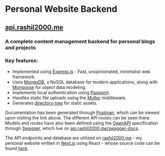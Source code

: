 # Personal Website Backend

## [api.rashil2000.me](https://api.rashil2000.me/)

### A complete content management backend for personal blogs and projects

### Key features:

- Implemented using [Express.js](https://expressjs.com/) - Fast, unopinionated, minimalist web framework.
- Uses [MongoDB](https://www.mongodb.com/), a NoSQL database for modern applications, along with [Mongoose](https://mongoosejs.com/) for object data modeling.
- Implements local authentication using [Passport](http://www.passportjs.org/).
- Handles static file uploads using the [Multer](https://github.com/expressjs/multer) middleware.
- Generates [directory-tree](https://github.com/mihneadb/node-directory-tree) for static assets.

Documentation has been generated through [Postman](https://www.postman.com/), which can be viewed upon visiting the link above. The different API routes can be seen there. Models and routes have also been defined using the [OpenAPI](https://www.openapis.org/) specification through [Swagger](https://swagger.io/), which live on [api.rashil2000.me/swagger-docs](https://api.rashil2000.me/swagger-docs/).

The API endpoints and database are utilized on [rashil2000.me](https://rashil2000.me/) - my personal website written in [Next.js](https://nextjs.org) using React - whose source code can be found [here](https://github.com/rashil2000/rashil2000.me/).
